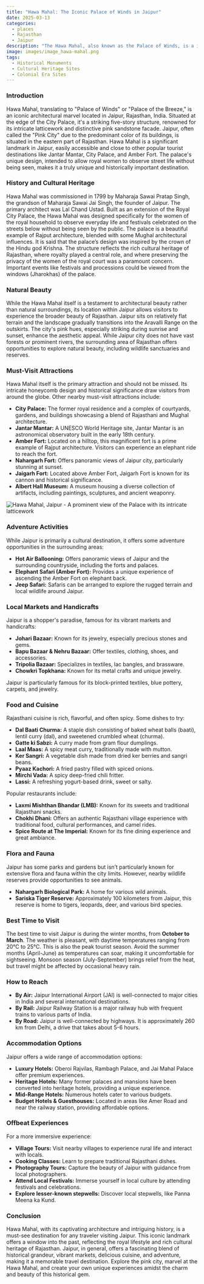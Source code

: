 ```yaml
---
title: "Hawa Mahal: The Iconic Palace of Winds in Jaipur"
date: 2025-03-13
categories:
  - places
  - Rajasthan
  - Jaipur
description: "The Hawa Mahal, also known as the Palace of Winds, is a iconic landmark in Jaipur, Rajasthan. Constructed by Maharaja Jawahar Singh in 1799 under the supervision of Architect Vidyadhar Bhatt, it is part of the City Palace complex. The Hawa Mahal is renowned for its unique architecture, featuring a pink sandstone facade and an intricate network of windows (known as 'bhanja kiosks') designed to provide natural ventilation. Shaped like a crown, the building has 993 windows and symbolizes the royal authority. It is also a UNESCO World Heritage site and offers breathtaking views over Jaipur."
image: images/image_hawa-mahal.png
tags: 
  - Historical Monuments
  - Cultural Heritage Sites
  - Colonial Era Sites
---
```



### **Introduction**

Hawa Mahal, translating to "Palace of Winds" or "Palace of the Breeze," is an iconic architectural marvel located in Jaipur, Rajasthan, India. Situated at the edge of the City Palace, it's a striking five-story structure, renowned for its intricate latticework and distinctive pink sandstone facade. Jaipur, often called the "Pink City" due to the predominant color of its buildings, is situated in the eastern part of Rajasthan. Hawa Mahal is a significant landmark in Jaipur, easily accessible and close to other popular tourist destinations like Jantar Mantar, City Palace, and Amber Fort. The palace's unique design, intended to allow royal women to observe street life without being seen, makes it a truly unique and historically important destination.

### **History and Cultural Heritage**

Hawa Mahal was commissioned in 1799 by Maharaja Sawai Pratap Singh, the grandson of Maharaja Sawai Jai Singh, the founder of Jaipur. The primary architect was Lal Chand Ustad. Built as an extension of the Royal City Palace, the Hawa Mahal was designed specifically for the women of the royal household to observe everyday life and festivals celebrated on the streets below without being seen by the public. The palace is a beautiful example of Rajput architecture, blended with some Mughal architectural influences. It is said that the palace’s design was inspired by the crown of the Hindu god Krishna. The structure reflects the rich cultural heritage of Rajasthan, where royalty played a central role, and where preserving the privacy of the women of the royal court was a paramount concern. Important events like festivals and processions could be viewed from the windows (Jharokhas) of the palace.

### **Natural Beauty**

While the Hawa Mahal itself is a testament to architectural beauty rather than natural surroundings, its location within Jaipur allows visitors to experience the broader beauty of Rajasthan. Jaipur sits on relatively flat terrain and the landscape gradually transitions into the Aravalli Range on the outskirts. The city's pink hues, especially striking during sunrise and sunset, enhance the aesthetic appeal. While Jaipur city does not have vast forests or prominent rivers, the surrounding area of Rajasthan offers opportunities to explore natural beauty, including wildlife sanctuaries and reserves.

### **Must-Visit Attractions**

Hawa Mahal itself is the primary attraction and should not be missed. Its intricate honeycomb design and historical significance draw visitors from around the globe. Other nearby must-visit attractions include:

*   **City Palace:** The former royal residence and a complex of courtyards, gardens, and buildings showcasing a blend of Rajasthani and Mughal architecture.
*   **Jantar Mantar:** A UNESCO World Heritage site, Jantar Mantar is an astronomical observatory built in the early 18th century.
*   **Amber Fort:** Located on a hilltop, this magnificent fort is a prime example of Rajput architecture. Visitors can experience an elephant ride to reach the fort.
*   **Nahargarh Fort:** Offers panoramic views of Jaipur city, particularly stunning at sunset.
*   **Jaigarh Fort:** Located above Amber Fort, Jaigarh Fort is known for its cannon and historical significance.
*   **Albert Hall Museum:** A museum housing a diverse collection of artifacts, including paintings, sculptures, and ancient weaponry.

<img src="placeholder_image_Hawa_Mahal_Jaipur.jpg" alt="Hawa Mahal, Jaipur - A prominent view of the Palace with its intricate latticework">

### **Adventure Activities**

While Jaipur is primarily a cultural destination, it offers some adventure opportunities in the surrounding areas:

*   **Hot Air Ballooning:** Offers panoramic views of Jaipur and the surrounding countryside, including the forts and palaces.
*   **Elephant Safari (Amber Fort):** Provides a unique experience of ascending the Amber Fort on elephant back.
*   **Jeep Safari:** Safaris can be arranged to explore the rugged terrain and local wildlife around Jaipur.

### **Local Markets and Handicrafts**

Jaipur is a shopper's paradise, famous for its vibrant markets and handicrafts:

*   **Johari Bazaar:** Known for its jewelry, especially precious stones and gems.
*   **Bapu Bazaar & Nehru Bazaar:** Offer textiles, clothing, shoes, and accessories.
*   **Tripolia Bazaar:** Specializes in textiles, lac bangles, and brassware.
*   **Chowkri Topkhana:** Known for its metal crafts and unique jewelry.

Jaipur is particularly famous for its block-printed textiles, blue pottery, carpets, and jewelry.

### **Food and Cuisine**

Rajasthani cuisine is rich, flavorful, and often spicy. Some dishes to try:

*   **Dal Baati Churma:** A staple dish consisting of baked wheat balls (baati), lentil curry (dal), and sweetened crumbled wheat (churma).
*   **Gatte ki Sabzi:** A curry made from gram flour dumplings.
*   **Laal Maas:** A spicy meat curry, traditionally made with mutton.
*   **Ker Sangri:** A vegetable dish made from dried ker berries and sangri beans.
*   **Pyaaz Kachori:** A fried pastry filled with spiced onions.
*   **Mirchi Vada:** A spicy deep-fried chili fritter.
*   **Lassi:** A refreshing yogurt-based drink, sweet or salty.

Popular restaurants include:

*   **Laxmi Mishthan Bhandar (LMB):** Known for its sweets and traditional Rajasthani snacks.
*   **Chokhi Dhani:** Offers an authentic Rajasthani village experience with traditional food, cultural performances, and camel rides.
*   **Spice Route at The Imperial:** Known for its fine dining experience and great ambiance.

### **Flora and Fauna**

Jaipur has some parks and gardens but isn’t particularly known for extensive flora and fauna within the city limits. However, nearby wildlife reserves provide opportunities to see animals.

*   **Nahargarh Biological Park:** A home for various wild animals.
*   **Sariska Tiger Reserve:** Approximately 100 kilometers from Jaipur, this reserve is home to tigers, leopards, deer, and various bird species.

### **Best Time to Visit**

The best time to visit Jaipur is during the winter months, from **October to March**. The weather is pleasant, with daytime temperatures ranging from 20°C to 25°C. This is also the peak tourist season. Avoid the summer months (April-June) as temperatures can soar, making it uncomfortable for sightseeing. Monsoon season (July-September) brings relief from the heat, but travel might be affected by occasional heavy rain.

### **How to Reach**

*   **By Air:** Jaipur International Airport (JAI) is well-connected to major cities in India and several international destinations.
*   **By Rail:** Jaipur Railway Station is a major railway hub with frequent trains to various parts of India.
*   **By Road:** Jaipur is well-connected by highways. It is approximately 260 km from Delhi, a drive that takes about 5-6 hours.

### **Accommodation Options**

Jaipur offers a wide range of accommodation options:

*   **Luxury Hotels:** Oberoi Rajvilas, Rambagh Palace, and Jai Mahal Palace offer premium experiences.
*   **Heritage Hotels:** Many former palaces and mansions have been converted into heritage hotels, providing a unique experience.
*   **Mid-Range Hotels:** Numerous hotels cater to various budgets.
*   **Budget Hotels & Guesthouses:** Located in areas like Amer Road and near the railway station, providing affordable options.

### **Offbeat Experiences**

For a more immersive experience:

*   **Village Tours:** Visit nearby villages to experience rural life and interact with locals.
*   **Cooking Classes:** Learn to prepare traditional Rajasthani dishes.
*   **Photography Tours:** Capture the beauty of Jaipur with guidance from local photographers.
*   **Attend Local Festivals:** Immerse yourself in local culture by attending festivals and celebrations.
*   **Explore lesser-known stepwells:** Discover local stepwells, like Panna Meena ka Kund.

### **Conclusion**

Hawa Mahal, with its captivating architecture and intriguing history, is a must-see destination for any traveler visiting Jaipur. This iconic landmark offers a window into the past, reflecting the royal lifestyle and rich cultural heritage of Rajasthan. Jaipur, in general, offers a fascinating blend of historical grandeur, vibrant markets, delicious cuisine, and adventure, making it a memorable travel destination. Explore the pink city, marvel at the Hawa Mahal, and create your own unique experiences amidst the charm and beauty of this historical gem.


